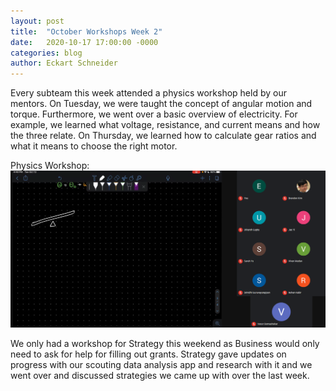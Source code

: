 ```yaml
---
layout: post
title:  "October Workshops Week 2"
date:   2020-10-17 17:00:00 -0000
categories: blog
author: Eckart Schneider
---
```

Every subteam this week attended a physics workshop held by our mentors. On Tuesday, we were taught the concept of angular motion and torque. Furthermore, we went over a basic overview of electricity. For example, we learned what voltage, resistance, and current means and how the three relate. On Thursday, we learned how to calculate gear ratios and what it means to choose the right motor. 

Physics Workshop: \
<img src="/img/blog/2020-10-17/october13physicsws.png" width="650"/>

We only had a workshop for Strategy this weekend as Business would only need to ask for help for filling out grants. Strategy gave updates on progress with our scouting data analysis app and research with it and we went over and discussed strategies we came up with over the last week.
